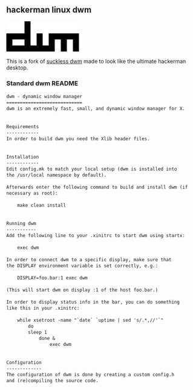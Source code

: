 ## hackerman linux dwm

![dwm](https://github.com/That1M8Head/dwm-hackerman/raw/main/dwm.png)

This is a fork of [suckless dwm](http://suckless.org/dwm) made to look like the ultimate hackerman desktop.

### Standard dwm README
```
dwm - dynamic window manager
============================
dwm is an extremely fast, small, and dynamic window manager for X.


Requirements
------------
In order to build dwm you need the Xlib header files.


Installation
------------
Edit config.mk to match your local setup (dwm is installed into
the /usr/local namespace by default).

Afterwards enter the following command to build and install dwm (if
necessary as root):

    make clean install


Running dwm
-----------
Add the following line to your .xinitrc to start dwm using startx:

    exec dwm

In order to connect dwm to a specific display, make sure that
the DISPLAY environment variable is set correctly, e.g.:

    DISPLAY=foo.bar:1 exec dwm

(This will start dwm on display :1 of the host foo.bar.)

In order to display status info in the bar, you can do something
like this in your .xinitrc:

    while xsetroot -name "`date` `uptime | sed 's/.*,//'`"
        do
		sleep 1
		    done &
		        exec dwm


Configuration
-------------
The configuration of dwm is done by creating a custom config.h
and (re)compiling the source code.
```
